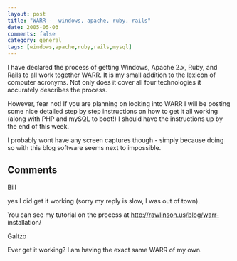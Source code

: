 ```yaml
---
layout: post
title: "WARR -  windows, apache, ruby, rails"
date: 2005-05-03
comments: false
category: general
tags: [windows,apache,ruby,rails,mysql]
---
```

I have declared the process of getting Windows, Apache 2.x, Ruby, and Rails to
all work together WARR. It is my small addition to the lexicon of computer
acronyms. Not only does it cover all four technologies it accurately describes
the process.  

However, fear not! If you are planning on looking into WARR I will be posting
some nice detailed step by step instructions on how to get it all working
(along with PHP and mySQL to boot!) I should have the instructions up by the
end of this week.  

I probably wont have any screen captures though - simply because doing so with
this blog software seems next to impossible.

## Comments

Bill

yes I did get it working (sorry my reply is slow, I was out of town).  

You can see my tutorial on the process at http://rawlinson.us/blog/warr-
installation/

Galtzo

Ever get it working? I am having the exact same WARR of my own.
